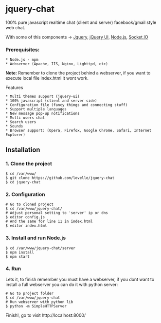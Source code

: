 jquery-chat
===========

100% pure javascript realtime chat (client and server) facebook/gmail style web chat.

With some of this components -> [Jquery](http://jquery.com/), [jQuery UI](http://jqueryui.com/), [Node.js](http://nodejs.org/), [Socket.IO](http://socket.io/)

### Prerequisites:

	* Node.js - npm
	* Webserver (Apache, IIS, Nginx, Lighttpd, etc)

**Note:** Remember to clone the project behind a webserver, if you want to execute local file index.html it wont work.


Features

	* Multi themes support (jquery-ui)
	* 100% javascript (client and server side)
	* Configuration file (fancy things and connecting stuff)
	* Support multiple languages
	* New message pop-up notifications
	* Multi users chat
	* Search users
	* Sounds 
	* Browser support: (Opera, Firefox, Google Chrome, Safari, Internet Explorer)

## Installation

### 1. Clone the project

	$ cd /var/www/
	$ git clone https://github.com/lovelle/jquery-chat
	$ cd jquery-chat

### 2. Configuration

	# Go to cloned project
	$ cd /var/www/jquery-chat/
	# Adjust personal setting to 'server' ip or dns
	$ editor config.js
	# And the same for line 11 in index.html
	$ editor index.html

### 3. Install and run Node.js

	$ cd /var/www/jquery-chat/server
	$ npm install
	$ npm start


### 4. Run
Lets it, to finish remember you must have a webserver, if you dont want to install a full webserver you can do it with python server:

	# Go to project folder
	$ cd /var/www/jquery-chat
	# Run webserver with python lib
	$ python -m SimpleHTTPServer

Finish!, go to visit http://localhost:8000/

